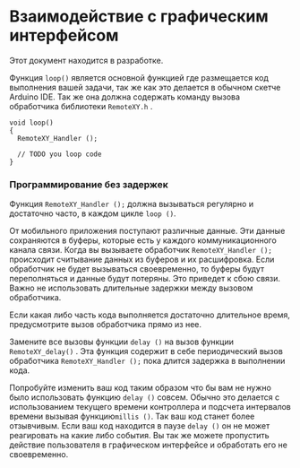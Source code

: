 # Взаимодействие с графическим интерфейсом

Этот документ находится в разработке.

Функция `loop()` является основной функцией где размещается код выполнения вашей задачи, так же как это делается в обычном скетче Arduino IDE. Так же она должна содержать команду вызова обработчика библиотеки `RemoteXY.h` . 

```
void loop() 
{ 
  RemoteXY_Handler ();

  // TODO you loop code
}
```

### Программирование без задержек

Функция `RemoteXY_Handler ();` должна вызываться регулярно и достаточно часто, в каждом цикле `loop ()`. 

От мобильного приложения поступают различные данные. Эти данные сохраняются в буферы, которые есть у каждого коммуникационного канала связи. Когда вы вызываете обработчик `RemoteXY_Handler ();` происходит считывание данных из буферов и их расшифровка. Если обработчик не будет вызываться своевременно, то буферы будут переполняться и данные будут потеряны. Это приведет к сбою связи. Важно не использовать длительные задержки между вызовом обработчика. 

Если какая либо часть кода выполняется достаточно длительное время, предусмотрите вызов обработчика прямо из нее.

Замените все вызовы функции `delay ()` на вызов функции `RemoteXY_delay()` . Эта функция содержит в себе периодический вызов обработчика  `RemoteXY_Handler ();` пока длится задержка в выполнении кода.

Попробуйте изменить ваш код таким образом что бы вам не нужно было использовать функцию  `delay ()` совсем. Обычно это делается с использованием текущего времени контроллера и подсчета интервалов времени вызывая функцию`millis ()`. Так ваш код станет более отзывчивым. Если ваш код находится в паузе `delay ()` он не может реагировать на какие либо события. Вы так же можете пропустить действие пользователя в графическом интерфейсе и обработать его не своевременно.

